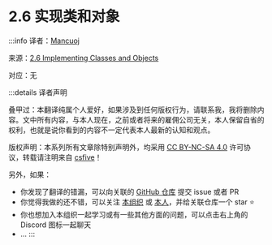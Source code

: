 # 2.6 实现类和对象

:::info
译者：[Mancuoj](https://github.com/mancuoj)

来源：[2.6 Implementing Classes and Objects](http://composingprograms.com/pages/26-implementing-classes-and-objects.html)

对应：无

:::details 译者声明

叠甲过：本翻译纯属个人爱好，如果涉及到任何版权行为，请联系我，我将删除内容。文中所有内容，与本人现在，之前或者将来的雇佣公司无关，本人保留自省的权利，也就是说你看到的内容不一定代表本人最新的认知和观点。

版权声明：本系列所有文章除特别声明外，均采用 [CC BY-NC-SA 4.0](https://creativecommons.org/licenses/by-nc-sa/4.0/) 许可协议，转载请注明来自 [csfive](https://github.com/csfive)！

另外，如果：

- 你发现了翻译的错漏，可以向关联的 [GitHub 仓库](https://github.com/csfive/docs) 提交 issue 或者 PR
- 你觉得我做的还不错，可以关注 [本组织](https://github.com/csfive) 或 [本人](https://github.com/mancuoj)，并给关联仓库一个 star ⭐
- 你也想加入本组织一起学习或有一些其他方面的问题，可以点击右上角的 Discord 图标一起聊天
- ...
:::